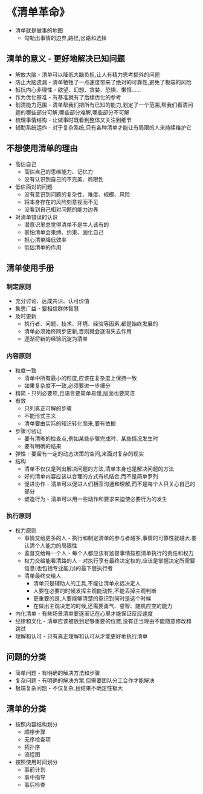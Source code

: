 # 《清单革命》
- 清单就是做事的地图
  - 勾勒出事情的边界,路径,岔路和选择
## 清单的意义 - 更好地解决已知问题
- 解放大脑 - 清单可以降低大脑负担,让人有精力思考额外的问题
- 防止大脑遗漏 - 清单牺牲了一点速度带来了绝对的可靠性,避免了极端的风险
- 抵抗内心非理性 - 欲望、幻想、贪婪、恐惧、懒惰......
- 作为优化基准 - 有基准就有了后续优化的参考
- 划清能力范围 - 清单帮我们把所有已知的能力,划定了一个范围,帮我们看清问题的哪些部分可解,哪些部分难解,哪些部分不可解
- 梳理事情结构 - 让做事时既看到整体又关注到细节
- 辅助系统运作 - 对于复杂系统,只有各种清单才能让有局限的人来持续维护它
## 不想使用清单的理由
- 高估自己
  - 高估自己的思维能力、记忆力
  - 没有认识到自己的不完美、局限性
- 低估面对的问题
  - 没有意识到问题的复杂性、难度、规模、风险
  - 将本身存在的风险刻意视而不见
  - 没看到自己相对问题的能力边界
- 对清单错误的认识
  - 潜意识里总觉得清单不是牛人该有的
  - 害怕清单会束缚、约束、固化自己
  - 担心清单降低效率
  - 低估清单的作用
## 清单使用手册
### 制定原则
- 充分讨论、达成共识、认可价值
- 集思广益 - 要相信群体智慧
- 及时更新
  - 执行者、问题、技术、环境、经验等因素,都是始终发展的
  - 清单必须始终同步更新,否则就会逐渐失去作用
  - 逐渐将新的经验沉淀为清单
### 内容原则
- 粒度一致
  - 清单中所有最小的粒度,应该在复杂度上保持一致
  - 如果复杂度不一致,必须要进一步细分
- 精简 - 只列必要项,且语言要简单易懂,版面也要简洁
- 有效
  - 只列真正可解的步骤
  - 不能形式主义
  - 清单要由实际的知识转化而来,要有依据
- 步骤可验证
  - 要有清晰的检查点,例如某些步骤完成时、某些情况发生时
  - 要有明确的结果
- 弹性 - 要留有一定的动态决策的空间,来面对复杂的现实
- 结构
  - 清单不仅仅是列出解决问题的方法,清单本身也是解决问题的方法
  - 好的清单内容应该以合理的方式有机结合,而不是简单罗列
  - 促进协作 - 清单可以促进人们相互沟通和理解,而不是每个人只关心自己的部分
  - 塑造行为 - 清单可以用一些动作和要求来迫使必要行为的发生
### 执行原则
- 权力原则
  - 事情交给更多的人 - 执行和制定清单的参与者越多,事情的可靠性就越大.要认清个人能力的局限性
  - 监督交给每一个人 - 每个人都应该有监督事情按照清单执行的责任和权力
  - 权力交给能看清路的人 - 对执行享有最终决定权的,应该是掌握决定所需要信息(也包括专业能力)的最下层执行者
  - 清单最终交给人
    - 清单只是辅助人的工具,不能让清单永远决定人
    - 人要在必要的时候发挥主观能动性,不能丢掉主观判断
    - 更重要的是,人要能够清楚的意识到何时是这个时候
    - 在做出主观决定的时候,还需要勇气、睿智、随机应变的能力
- 内化清单 - 有些场景清单要逐渐记在心里才能保证反应速度
- 纪律和文化 - 清单应该被放到足够重要的位置,没有正当理由不能随意修改和跳过
- 理解和认可 - 只有真正理解和认可从才能更好地执行清单
## 问题的分类
- 简单问题 - 有明确的解决方法和步骤
- 复杂问题 - 有明确的解决方案,但需要团队分工合作才能解决
- 极端复杂问题 - 不仅复杂,且结果不确定性极大
## 清单的分类
- 按照内容结构划分
  - 顺序步骤
  - 无序检查项
  - 拓扑序
  - 流程图
- 按照使用时间划分
  - 事前计划
  - 事中指导
  - 事后检查
